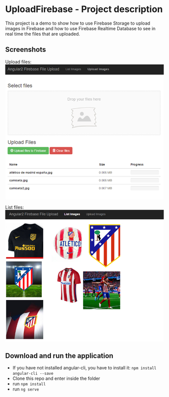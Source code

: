 # UploadFirebase - Project description

This project is a demo to show how to use Firebase Storage to upload images in Firebase and how to use Firebase Realtime Database to see in real time the files that are uploaded.

## Screenshots

Upload files:
[![Upload Files](doc/images/upload.png)](doc/images/upload.png)

List files:
[![List Files](doc/images/list.png)](doc/images/list.png)


## Download and run the application
- If you have not installed angular-cli, you have to install it: `npm install angular-cli --save`
- Clone this repo and enter inside the folder
- run `npm install`
- run `ng serve`
